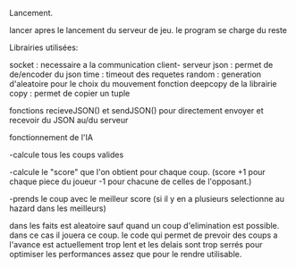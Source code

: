 Lancement.

lancer apres le lancement du serveur de jeu. le program se charge du reste

Librairies utilisées:

socket : necessaire a la communication client- serveur
json : permet de de/encoder du json
time : timeout des requetes 
random : generation d'aleatoire pour le choix du mouvement
fonction deepcopy de la librairie copy : permet de copier un tuple

fonctions recieveJSON() et sendJSON() pour directement envoyer et recevoir du JSON au/du serveur

fonctionnement de l'IA

-calcule tous les coups valides

-calcule le "score" que l'on obtient pour chaque coup. (score +1 pour chaque piece du joueur -1 pour chacune de celles de l'opposant.)  

-prends le coup avec le meilleur score (si il y en a plusieurs selectionne au hazard dans les meilleurs)

dans les faits est aleatoire sauf quand un coup d'elimination est possible. dans ce cas il jouera ce coup. le code qui permet de prevoir des coups a l'avance est actuellement trop lent
et les delais sont trop serrés pour optimiser les performances assez que pour le rendre utilisable.
